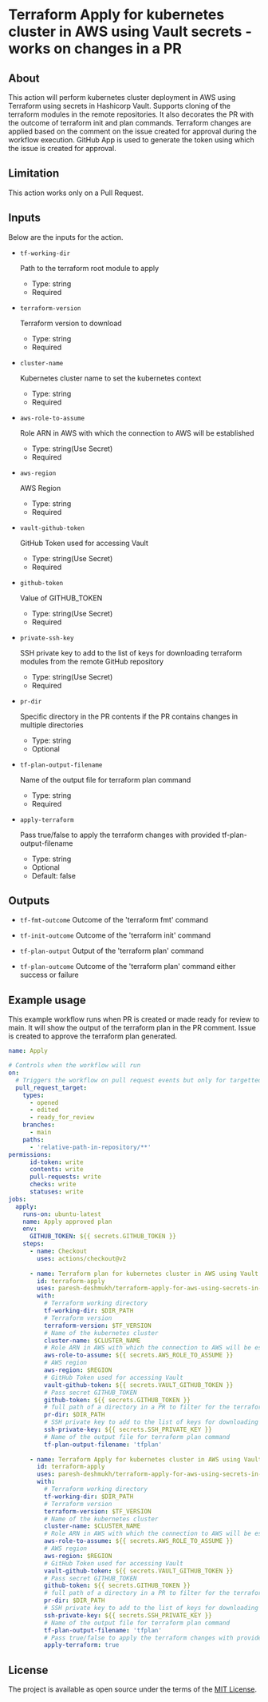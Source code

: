 # Terraform Apply for kubernetes cluster in AWS using Vault secrets - works on changes in a PR

## About

This action will perform kubernetes cluster deployment in AWS using Terraform using secrets in Hashicorp Vault. Supports cloning of the terraform modules in the remote repositories. It also decorates the PR with the outcome of terraform init and plan commands. Terraform changes are applied based on the comment on the issue created for approval during the workflow execution. GitHub App is used to generate the token using which the issue is created for approval.

## Limitation
This action works only on a Pull Request.

## Inputs

Below are the inputs for the action.

* `tf-working-dir`

  Path to the terraform root module to apply

  - Type: string
  - Required


* `terraform-version`

  Terraform version to download

  - Type: string
  - Required

* `cluster-name`

  Kubernetes cluster name to set the kubernetes context

  - Type: string
  - Required

* `aws-role-to-assume`

  Role ARN in AWS with which the connection to AWS will be established

  - Type: string(Use Secret)
  - Required

* `aws-region`

  AWS Region

  - Type: string
  - Required

* `vault-github-token`

  GitHub Token used for accessing Vault

  - Type: string(Use Secret)
  - Required
    
* `github-token`

  Value of GITHUB_TOKEN

  - Type: string(Use Secret)
  - Required

* `private-ssh-key`
  
  SSH private key to add to the list of keys for downloading terraform modules from the remote GitHub repository
  
  - Type: string(Use Secret)
  - Required

* `pr-dir`

  Specific directory in the PR contents if the PR contains changes in multiple directories 

  - Type: string
  - Optional
  
* `tf-plan-output-filename`

  Name of the output file for terraform plan command

  - Type: string
  - Required

* `apply-terraform`

  Pass true/false to apply the terraform changes with provided tf-plan-output-filename

  - Type: string
  - Optional
  - Default: false
  

## Outputs

* `tf-fmt-outcome`
    Outcome of the 'terraform fmt' command

*  `tf-init-outcome`
    Outcome of the 'terraform init' command

*  `tf-plan-output`
    Output of the 'terraform plan' command

*  `tf-plan-outcome`
    Outcome of the 'terraform plan' command either success or failure

## Example usage

This example workflow runs when PR is created or made ready for review to main. It will show the output of the terraform plan in the PR comment. Issue is created to approve the terraform plan generated.

```yaml
name: Apply

# Controls when the workflow will run
on:
  # Triggers the workflow on pull request events but only for targetted for the main branch and that too in specific folders
  pull_request_target:  
    types:
      - opened
      - edited
      - ready_for_review
    branches:    
      - main
    paths: 
      - 'relative-path-in-repository/**'
permissions:
      id-token: write
      contents: write
      pull-requests: write
      checks: write
      statuses: write
jobs:
  apply:
    runs-on: ubuntu-latest
    name: Apply approved plan
    env:
      GITHUB_TOKEN: ${{ secrets.GITHUB_TOKEN }}
    steps:
      - name: Checkout
        uses: actions/checkout@v2
      
      - name: Terraform plan for kubernetes cluster in AWS using Vault secrets - works on changes in a PR
        id: terraform-apply
        uses: paresh-deshmukh/terraform-apply-for-aws-using-secrets-in-vault@v3.48
        with:
          # Terraform working directory
          tf-working-dir: $DIR_PATH
          # Terraform version
          terraform-version: $TF_VERSION
          # Name of the kubernetes cluster
          cluster-name: $CLUSTER_NAME
          # Role ARN in AWS with which the connection to AWS will be established
          aws-role-to-assume: ${{ secrets.AWS_ROLE_TO_ASSUME }}
          # AWS region
          aws-region: $REGION
          # GitHub Token used for accessing Vault
          vault-github-token: ${{ secrets.VAULT_GITHUB_TOKEN }}
          # Pass secret GITHUB_TOKEN
          github-token: ${{ secrets.GITHUB_TOKEN }}
          # full path of a directory in a PR to filter for the terraform apply
          pr-dir: $DIR_PATH
          # SSH private key to add to the list of keys for downloading terraform modules from the remote GitHub repository
          ssh-private-key: ${{ secrets.SSH_PRIVATE_KEY }}
          # Name of the output file for terraform plan command
          tf-plan-output-filename: 'tfplan'
          
      - name: Terraform Apply for kubernetes cluster in AWS using Vault secrets - works on changes in a PR
        id: terraform-apply
        uses: paresh-deshmukh/terraform-apply-for-aws-using-secrets-in-vault@v3.48
        with:
          # Terraform working directory
          tf-working-dir: $DIR_PATH
          # Terraform version
          terraform-version: $TF_VERSION
          # Name of the kubernetes cluster
          cluster-name: $CLUSTER_NAME
          # Role ARN in AWS with which the connection to AWS will be established
          aws-role-to-assume: ${{ secrets.AWS_ROLE_TO_ASSUME }}
          # AWS region
          aws-region: $REGION
          # GitHub Token used for accessing Vault
          vault-github-token: ${{ secrets.VAULT_GITHUB_TOKEN }}
          # Pass secret GITHUB_TOKEN
          github-token: ${{ secrets.GITHUB_TOKEN }}
          # full path of a directory in a PR to filter for the terraform apply
          pr-dir: $DIR_PATH
          # SSH private key to add to the list of keys for downloading terraform modules from the remote GitHub repository
          ssh-private-key: ${{ secrets.SSH_PRIVATE_KEY }}
          # Name of the output file for terraform plan command
          tf-plan-output-filename: 'tfplan'
          # Pass true/false to apply the terraform changes with provided tf-plan-output-filename
          apply-terraform: true
```


## License
The project is available as open source under the terms of the [MIT License](LICENSE).
